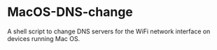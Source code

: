 # MacOS-DNS-change
A shell script to change DNS servers for the WiFi network interface on devices running Mac OS.

